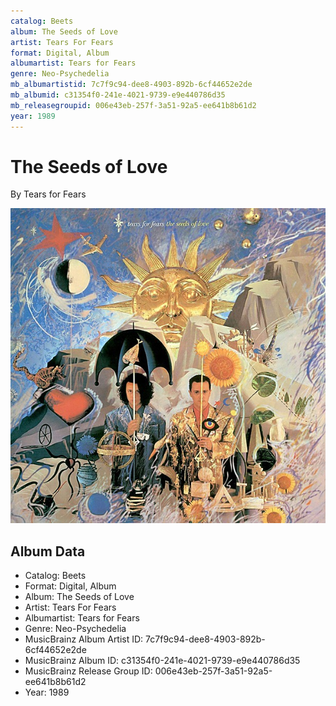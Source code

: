 ```yaml
---
catalog: Beets
album: The Seeds of Love
artist: Tears For Fears
format: Digital, Album
albumartist: Tears for Fears
genre: Neo-Psychedelia
mb_albumartistid: 7c7f9c94-dee8-4903-892b-6cf44652e2de
mb_albumid: c31354f0-241e-4021-9739-e9e440786d35
mb_releasegroupid: 006e43eb-257f-3a51-92a5-ee641b8b61d2
year: 1989
---
```


# The Seeds of Love

By Tears for Fears

![](../../assets/beetscovers/Tears_For_Fears-The_Seeds_of_Love.jpg)

## Album Data

- Catalog: Beets
- Format: Digital, Album
- Album: The Seeds of Love
- Artist: Tears For Fears
- Albumartist: Tears for Fears
- Genre: Neo-Psychedelia
- MusicBrainz Album Artist ID: 7c7f9c94-dee8-4903-892b-6cf44652e2de
- MusicBrainz Album ID: c31354f0-241e-4021-9739-e9e440786d35
- MusicBrainz Release Group ID: 006e43eb-257f-3a51-92a5-ee641b8b61d2
- Year: 1989

